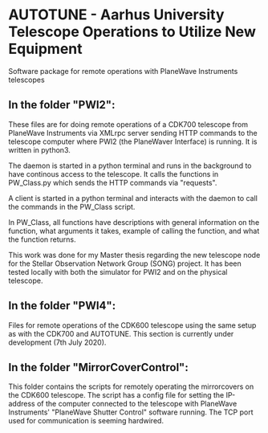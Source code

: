 # AUTOTUNE - Aarhus University Telescope Operations to Utilize New Equipment
Software package for remote operations with PlaneWave Instruments telescopes

## In the folder "PWI2":
These files are for doing remote operations of a CDK700 telescope from PlaneWave Instruments via XMLrpc server sending
HTTP commands to the telescope computer where PWI2 (the PlaneWaver Interface) is running. 
It is written in python3.

The daemon is started in a python terminal and runs in the background to have continous access to the telescope. 
It calls the functions in PW_Class.py which sends the HTTP commands via "requests".

A client is started in a python terminal and interacts with the daemon to call the commands in the PW_Class script. 

In PW_Class, all functions have descriptions with general information on the function, what arguments it takes,
example of calling the function, and what the function returns. 

This work was done for my Master thesis regarding the new telescope node for the Stellar Observation Network Group (SONG) project. It has been tested locally with both the simulator for PWI2 and on the physical telescope. 


## In the folder "PWI4":
Files for remote operations of the CDK600 telescope using the same setup as with the CDK700 and AUTOTUNE. This section is currently under development (7th July 2020).

## In the folder "MirrorCoverControl":
This folder contains the scripts for remotely operating the mirrorcovers on the CDK600 telescope. The script has a config file for setting the IP-address of the computer connected to the telescope with PlaneWave Instruments' "PlaneWave Shutter Control" software running. The TCP port used for communication is seeming hardwired. 

